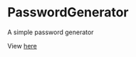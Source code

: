 # PasswordGenerator

A simple password generator

View [here](https://hexagonatron.github.io/PasswordGenerator/)
